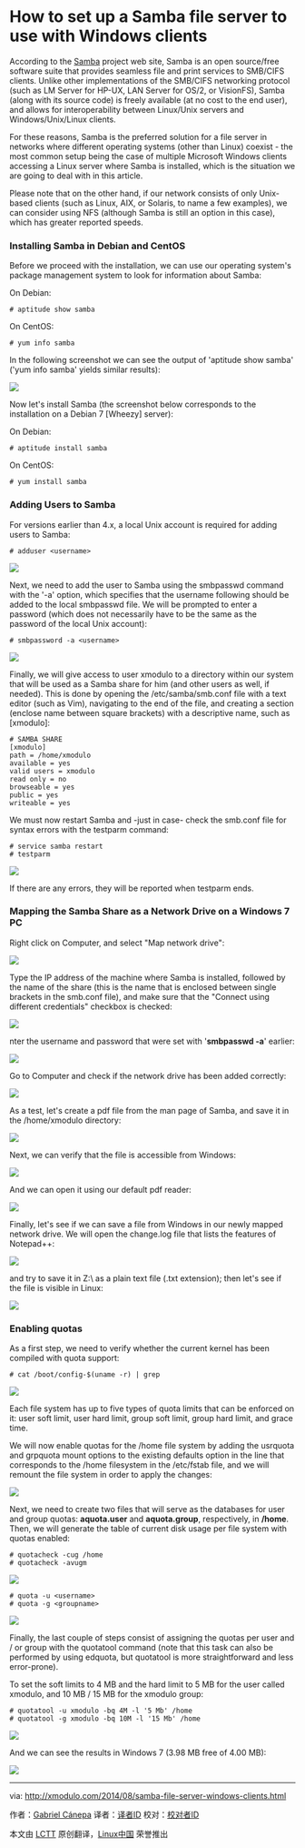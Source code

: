 How to set up a Samba file server to use with Windows clients
================================================================================
According to the [Samba][1] project web site, Samba is an open source/free software suite that provides seamless file and print services to SMB/CIFS clients. Unlike other implementations of the SMB/CIFS networking protocol (such as LM Server for HP-UX, LAN Server for OS/2, or VisionFS), Samba (along with its source code) is freely available (at no cost to the end user), and allows for interoperability between Linux/Unix servers and Windows/Unix/Linux clients. 

For these reasons, Samba is the preferred solution for a file server in networks where different operating systems (other than Linux) coexist - the most common setup being the case of multiple Microsoft Windows clients accessing a Linux server where Samba is installed, which is the situation we are going to deal with in this article.

Please note that on the other hand, if our network consists of only Unix-based clients (such as Linux, AIX, or Solaris, to name a few examples), we can consider using NFS (although Samba is still an option in this case), which has greater reported speeds.

### Installing Samba in Debian and CentOS ###

Before we proceed with the installation, we can use our operating system's package management system to look for information about Samba:

On Debian:

    # aptitude show samba

On CentOS:

    # yum info samba

In the following screenshot we can see the output of 'aptitude show samba' ('yum info samba' yields similar results):

![](https://farm4.staticflickr.com/3868/14837993244_0fa525eb35_z.jpg)

Now let's install Samba (the screenshot below corresponds to the installation on a Debian 7 [Wheezy] server):

On Debian:

    # aptitude install samba

On CentOS:

    # yum install samba

### Adding Users to Samba ###

For versions earlier than 4.x, a local Unix account is required for adding users to Samba:

    # adduser <username> 

![](https://farm6.staticflickr.com/5574/14837266181_fed68bddf2_o.png)

Next, we need to add the user to Samba using the smbpasswd command with the '-a' option, which specifies that the username following should be added to the local smbpasswd file. We will be prompted to enter a password (which does not necessarily have to be the same as the password of the local Unix account):

    # smbpassword -a <username> 

![](https://farm6.staticflickr.com/5555/14653711099_578f8613ca.jpg)

Finally, we will give access to user xmodulo to a directory within our system that will be used as a Samba share for him (and other users as well, if needed). This is done by opening the /etc/samba/smb.conf file with a text editor (such as Vim), navigating to the end of the file, and creating a section (enclose name between square brackets) with a descriptive name, such as [xmodulo]:

    # SAMBA SHARE
    [xmodulo]
    path = /home/xmodulo
    available = yes
    valid users = xmodulo
    read only = no
    browseable = yes
    public = yes
    writeable = yes

We must now restart Samba and -just in case- check the smb.conf file for syntax errors with the testparm command:

    # service samba restart
    # testparm 

![](https://farm6.staticflickr.com/5589/14653655390_becb4f4981_z.jpg)

If there are any errors, they will be reported when testparm ends.

### Mapping the Samba Share as a Network Drive on a Windows 7 PC ###

Right click on Computer, and select "Map network drive":

![](https://farm6.staticflickr.com/5571/14837993154_981b73ea92.jpg)

Type the IP address of the machine where Samba is installed, followed by the name of the share (this is the name that is enclosed between single brackets in the smb.conf file), and make sure that the "Connect using different credentials" checkbox is checked:

![](https://farm4.staticflickr.com/3881/14839997172_d67ec98933_o.png)

nter the username and password that were set with '**smbpasswd -a**' earlier:

![](https://farm6.staticflickr.com/5563/14653711029_ddfea53bd6_o.png)

Go to Computer and check if the network drive has been added correctly:

![](https://farm6.staticflickr.com/5584/14837993124_c664728039_o.png)

As a test, let's create a pdf file from the man page of Samba, and save it in the /home/xmodulo directory:

![](https://farm6.staticflickr.com/5593/14860219723_e8380f0d0f_o.png)

Next, we can verify that the file is accessible from Windows:

![](https://farm4.staticflickr.com/3869/14817386696_74a12dfdcd_o.png)

And we can open it using our default pdf reader:

![](https://farm6.staticflickr.com/5584/14653655350_8a243b1493_z.jpg)

Finally, let's see if we can save a file from Windows in our newly mapped network drive. We will open the change.log file that lists the features of Notepad++:

![](https://farm6.staticflickr.com/5565/14817386676_18c1d7bc60_o.png)

and try to save it in Z:\ as a plain text file (.txt extension); then let's see if the file is visible in Linux:

![](https://farm4.staticflickr.com/3841/14817386656_fb09a95a65_o.png)

### Enabling quotas ###

As a first step, we need to verify whether the current kernel has been compiled with quota support:

    # cat /boot/config-$(uname -r) | grep 

![](https://farm4.staticflickr.com/3867/14837993054_081dc9b0dc_z.jpg)

Each file system has up to five types of quota limits that can be enforced on it: user soft limit, user hard limit, group soft limit, group hard limit, and grace time.

We will now enable quotas for the /home file system by adding the usrquota and grpquota mount options to the existing defaults option in the line that corresponds to the /home filesystem in the /etc/fstab file, and we will remount the file system in order to apply the changes:

![](https://farm6.staticflickr.com/5561/14653806067_b8b0dc2333_z.jpg)

Next, we need to create two files that will serve as the databases for user and group quotas: **aquota.user** and **aquota.group**, respectively, in **/home**. Then, we will generate the table of current disk usage per file system with quotas enabled:

    # quotacheck -cug /home
    # quotacheck -avugm 

![](https://farm6.staticflickr.com/5584/14837265971_654e8f3bc0_o.png)

    # quota -u <username>
    # quota -g <groupname> 

![](https://farm6.staticflickr.com/5582/14653735848_8de88d69c4_o.png)

Finally, the last couple of steps consist of assigning the quotas per user and / or group with the quotatool command (note that this task can also be performed by using edquota, but quotatool is more straightforward and less error-prone).

To set the soft limits to 4 MB and the hard limit to 5 MB for the user called xmodulo, and 10 MB / 15 MB for the xmodulo group:

    # quotatool -u xmodulo -bq 4M -l '5 Mb' /home
    # quotatool -g xmodulo -bq 10M -l '15 Mb' /home 

![](https://farm4.staticflickr.com/3888/14653806037_5438b5034e_z.jpg)

And we can see the results in Windows 7 (3.98 MB free of 4.00 MB):

![](https://farm4.staticflickr.com/3919/14653805967_c2b1551869_o.png)

--------------------------------------------------------------------------------

via: http://xmodulo.com/2014/08/samba-file-server-windows-clients.html

作者：[Gabriel Cánepa][a]
译者：[译者ID](https://github.com/译者ID)
校对：[校对者ID](https://github.com/校对者ID)

本文由 [LCTT](https://github.com/LCTT/TranslateProject) 原创翻译，[Linux中国](http://linux.cn/) 荣誉推出

[a]:http://xmodulo.com/author/gabriel
[1]:http://www.samba.org/